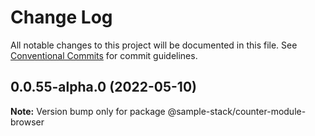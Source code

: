 # Change Log

All notable changes to this project will be documented in this file.
See [Conventional Commits](https://conventionalcommits.org) for commit guidelines.

## 0.0.55-alpha.0 (2022-05-10)

**Note:** Version bump only for package @sample-stack/counter-module-browser
